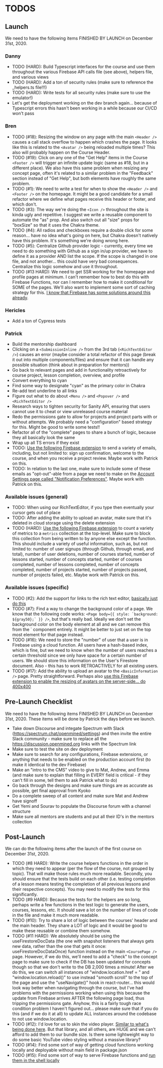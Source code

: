 # TODOS

## Launch

We need to have the following items FINISHED BY LAUNCH on December 31st, 2020.

### Danny

- TODO (HARD): Build Typescript interfaces for the course and use them throughout the various Firebase API calls file (see above), helpers file, and various views
- TODO (HARD): Add a ton of security rules (make sure to reference the \_helpers.ts file!!!)
- TODO (HARD): Write tests for all security rules (make sure to use the emulator!)
- Let's get the deployment working on the dev branch again... because of Typescript errors this hasn't been working in a while because our CI/CD won't pass

### Bren

- TODO (#18): Resizing the window on any page with the main `<Header />` causes a call stack overflow to happen which crashes the page. It looks like this is related to the `<Avatar />` being reloaded multiple times? This also will probably happen on the Course Header.
- TODO (#19): Click on any one of the "Get Help" items in the Course `<Footer />` will trigger an infinite update logic (same as #18, but in a different place). We also have this same problem when resizing any concept page, often it's related to a similar problem in the "Feedback" section instead of "Get Help", but both elements have roughly the same problem.
- TODO (#1): We need to write a test for when to show the `<Header />` and `<Footer />` on the homepage. It might be a good candidate for a small refactor where we define what pages receive this header or footer, and which don't.
- TODO (#3): The way we're doing the `<Icon />` throughout the site is kinda ugly and repetitive. I suggest we write a reusable component to automate the "as" prop. And also switch out all "size" props for "boxSize" so that it uses the Chakra theme.
- TODO (#4): All radios and checkboxes require a double click for some reason... have no idea what's going on here, but Chakra doesn't natively have this problem. It's something we're doing wrong here.
- TODO (#5): Centralize Github provider logic - currently, every time we need to do something with Github as a sign in/up provider, we have to define it as a provider AND list the scope. If the scope is changed in one file, and not another... this could have very bad consequences. Centralize this logic somehow and use it throughout.
- TODO (#13 HARD): We need to get SSR working for the homepage and profile pages at minimum. I can't remember how to best do this with Firebase Functions, nor can I remember how to make it conditional for SOME of the pages. We'll also want to implement some sort of caching strategy for this. [I know that Firebase has some solutions around this already](https://www.youtube.com/watch?v=82tZAPMHfT4).

### Hericles

- Add a ton of Cypress tests

### Patrick

- Build the mentorship dashboard
- Clicking on a `<SubmissionInline />` from the 3rd tab (`<RichTextEditor />`) causes an error (maybe consider a total refactor of this page (break it out into multiple components/files) and ensure that it can handle any possible situation (think about in preparation for mentors))
- Go back to relevant pages and add in functionality retroactively for course project, lesson completion, overview, and profile
- Convert everything to cyan
- Find some way to designate "cyan" as the primary color in Chakra
- Re-add text underline to all links
- Figure out what to do about `<Menu />` and `<Popover />` and `<RichTextEditor />`
- Research ways to tighten security for Sanity API, ensuring that users cannot use it to cheat or view unreleased course material
- Redo the permissions gate to allow for projects and project parts with or without attempts. We probably need a "configuration" based strategy for this. Might be good to write some tests!!
- Refactor all of the "complete" pages to share a bunch of logic, because they all basically look the same
- Wrap up all TS errors if they exist
- TODO: [Use the following Firebase extension](https://firebase.google.com/products/extensions/firestore-send-email) to send a variety of emails, including, but not limited to: sign up confirmation, welcome to the course, and when you receive a project review. Maybe work with Patrick on this.
- TODO: In relation to the last one, make sure to include some of these emails as "opt-out"-able from a page we need to make on the [Account Settings page called "Notification Preferences"](https://www.figma.com/file/qravzmnQ0ESokNMhMVU9Zk/Wireframes?node-id=937%3A415). Maybe work with Patrick on this.

### Available issues (general)

- TODO: When using our RichTextEditor, if you type then eventually your cursor gets out of place
- TODO: After adding the ability to upload an avatar, make sure that it's deleted in cloud storage using the delete extension
- TODO (HARD): [Use the following Firebase extension](https://firebase.google.com/products/extensions/firestore-counter) to count a variety of metrics to a `metrics` collection at the top-level. Make sure to block this collection from being written to by anyone else except the function. This should include a variety of useful information, such as, but not limited to: number of user signups (through Github, through email, and total), number of user deletions, number of courses started, number of lessons started, number of concepts started, number of courses completed, number of lessons completed, number of concepts completed, number of projects started, number of projects passed, number of projects failed, etc. Maybe work with Patrick on this.

### Available issues (specific)

- TODO (#2): Add the support for links to the rich text editor, [basically just do this](https://www.slatejs.org/examples/links)
- TODO (#7): Find a way to change the background color of a page. We know that the following code works: `` <Page body={{ style: `background: ${gray50};` }} /> ``, but that's really bad. Ideally we don't set the background color on the body element at all and we can remove this from the `<Page /> component entirely. It might be better to just set on the top most element for that page instead.
- TODO (#16): We need to store the "number" of user that a user is in Firebase using a cloud function. All users have a hash-based index, which is fine, but we need to know when the number of users reaches a certain threshold since we only have space for a certain number of users. We should store this information on the User's Firestore document. Also - this has to work RETROACTIVELY for all existing users.
- TODO (#17): Add the ability to upload an avatar to the `<BasicInformation />` page. Pretty straightforward. Perhaps also [use this Firebase extension to enable the resizing of avatars on the server-side... do 400x400](https://firebase.google.com/products/extensions/storage-resize-images)

## Pre-Launch Checklist

We need to have the following items FINISHED BY LAUNCH on December 31st, 2020. These items will be done by Patrick the days before we launch.

- Take down Discourse and integate Spectrum with Slack (https://spectrum.chat/openmined/settings) and then invite the entire Slack community - make sure to replace all the https://discussion.openmined.org links with the Spectrum link
- Make sure to test the site on dev deployment
- Make sure to search for any configurations, Firebase extensions, or anything that needs to be enabled on the production account first (to make it identical to the dev Firebase)
- Make an "intro to the CMS" video to give to Mat, Andrew, and Emma (and make sure to explain that filling in EVERY field is critical - if they can't fill in some, tell them to ask Patrick what to do)
- Go back through the designs and make sure things are as accurate as possible, get final approval from Kyoko
- Do a complete sweep of all content and make sure Mat and Andrew have signoff
- Get Yemi and Sourav to populate the Discourse forum with a channel structure
- Make sure all mentors are students and put all their ID's in the mentors collection

## Post-Launch

We can do the following items after the launch of the first course on December 31st, 2020.

- TODO (#8 HARD): Write the course helpers functions in the order in which they need to appear (per the flow of the course, not grouped by topic). That will make those rules much more readable. Secondly, you should ensure that the tests build on each other (i.e. testing completion of a lesson means testing the completion of all previous lessons and their respective concepts). You may need to modify the tests for this significantly.
- TODO (#9 HARD): Because the tests for the helpers are so long, perhaps write a few functions in the test logic to generate the users, courses, lessons, etc. It should save a lot on the number of lines of code in the file and make it much more readable.
- TODO (#10): Try to share a lot of logic between the courses' header and the main header. They share a LOT of logic and it would be good to make these reusable or combine them somehow.
- TODO (#11 HARD): We absolutely should be using the useFirestoreDocData (the one with snapshot listeners that always gets new data, rather than the one that gets it once: useFirestoreDocDataOnce) function instead on the main `<CoursePage />` page. However, if we do this, we'll need to add a "check" to the concept page to make sure to check if the DB has been updated for concepts though so that we don't write to the DB 2,000 times a minute! After we do this, we can switch all instances of "window.location.href = " and "window.location.reload()" to use instead "smooth scroll" to the top of the page and use the "useNavigate()" hook in react-router... this would look way better when navigating through the course, but I've had problems with the permissions working when using this because the update from Firebase arrives AFTER the following page load, thus tripping the permissions gate. Anyhow, this is a fairly tough race condition problem I haven't figured out... please make sure that if you do this (and if we do it at all) to update ALL instances around the codebase to not use window.location.
- TODO (#12): I'd love for us to skin the video player. [Similar to what's being done here](https://plyr.io/). But that library, and all others, are HUGE and we can't afford to add them to our bundle size. Is there some lightweight way to do some basic YouTube video styling without a massive library?
- TODO (#14): Find some sort of way of getting cloud functions working locally and deployable without main field in package.json
- TODO (#15): Find some sort of way to serve Firebase functions and [run them in the shell locally](https://medium.com/mean-fire/nx-nrwl-firebase-functions-98f96f514055)
